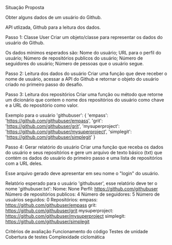 Situação Proposta

Obter alguns dados de um usuário do Github.

API utlizada, Github para a leitura dos dados.

Passo 1: Classe User
Criar um objeto/classe para representar os dados do usuário do Github.

Os dados mínimos esperados são:
Nome do usuário;
URL para o perfil do usuário;
Número de repositórios publicos do usuário;
Número de seguidores do usuário;
Número de pessoas que o usuário segue.

Passo 2: Leitura dos dados do usuário
Criar uma função que deve receber o nome de usuário, acessar a API do Github e retornar o objeto do usuário criado no primeiro passo do desafio.


Passo 3: Leitura dos repositórios
Criar uma função ou método que retorne um dicionário que contem o nome dos repositórios do usuário como chave e a URL do repositório como valor.

Exemplo para o usuário 'githubuser':
{
'empass': 'https://github.com/githubuser/empass',
'grit': 'https://github.com/githubuser/grit',
'mysuperproject': 'https://github.com/githubuser/mysuperproject',
'simplegit': 'https://github.com/githubuser/simplegit'
}


Passo 4: Gerar relatório do usuário
Criar uma função que receba os dados do usuário e seus repositórios e gere um arquivo de texto básico (txt) que contém os dados do usuário 
do primeiro passo e uma lista de repositórios com a URL deles.

Esse arquivo gerado deve apresentar em seu nome o "login" do usuário.

Relatório esperado para o usuário 'githubuser', esse relatório deve ter o nome 'githubuser.txt':
Nome: None
Perfil: https://github.com/githubuser
Número de repositórios publicos: 4
Número de seguidores: 5
Número de usuários seguidos: 0
Repositórios:
empass: https://github.com/githubuser/empass
grit: https://github.com/githubuser/grit
mysuperproject: https://github.com/githubuser/mysuperproject
simplegit: https://github.com/githubuser/simplegit

Critérios de avaliação
Funcionamento do código
Testes de unidade
Cobertura de testes
Complexidade ciclomática
